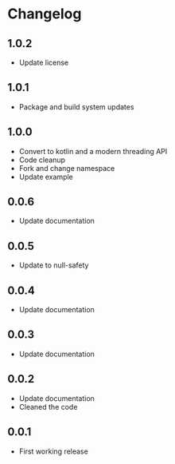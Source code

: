 # Changelog

## 1.0.2

* Update license

## 1.0.1

* Package and build system updates

## 1.0.0

* Convert to kotlin and a modern threading API
* Code cleanup
* Fork and change namespace
* Update example

## 0.0.6

* Update documentation

## 0.0.5

* Update to null-safety

## 0.0.4

* Update documentation

## 0.0.3

* Update documentation

## 0.0.2

* Update documentation
* Cleaned the code

## 0.0.1

* First working release
